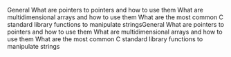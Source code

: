 General
What are pointers to pointers and how to use them
What are multidimensional arrays and how to use them
What are the most common C standard library functions to manipulate stringsGeneral
What are pointers to pointers and how to use them
What are multidimensional arrays and how to use them
What are the most common C standard library functions to manipulate strings
